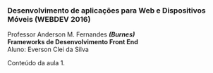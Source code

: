 ### Desenvolvimento de aplicações para Web e Dispositivos Móveis (WEBDEV 2016)  

Professor Anderson M. Fernandes __*(Burnes)*__  
**Frameworks de Desenvolvimento Front End**  
Aluno: Everson Clei da Silva  

Conteúdo da aula 1.

